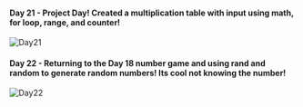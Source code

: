 #### Day 21 - Project Day! Created a multiplication table with input using math, for loop, range, and counter!
![Day21](https://github.com/user-attachments/assets/916af815-d65a-481e-a8a0-6883d51e0cef)

#### Day 22 - Returning to the Day 18 number game and using rand and random to generate random numbers! Its cool not knowing the number!
![Day22](https://github.com/user-attachments/assets/c55245b5-56e0-4349-a0f6-3cd58c6848d3)
